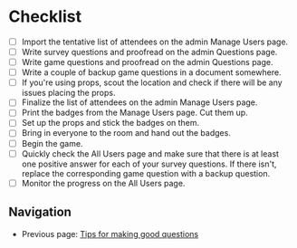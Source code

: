 # Checklist

 - [ ] Import the tentative list of attendees on the admin Manage Users page.
 - [ ] Write survey questions and proofread on the admin Questions page.
 - [ ] Write game questions and proofread on the admin Questions page.
 - [ ] Write a couple of backup game questions in a document somewhere.
 - [ ] If you're using props, scout the location and check if there will be any issues placing the props.
 - [ ] Finalize the list of attendees on the admin Manage Users page.
 - [ ] Print the badges from the Manage Users page. Cut them up.
 - [ ] Set up the props and stick the badges on them.
 - [ ] Bring in everyone to the room and hand out the badges.
 - [ ] Begin the game.
 - [ ] Quickly check the All Users page and make sure that there is at least one positive answer for each of your survey questions. If there isn't, replace the corresponding game question with a backup question.
 - [ ] Monitor the progress on the All Users page.

## Navigation
* Previous page: [Tips for making good questions](question-tips.md)